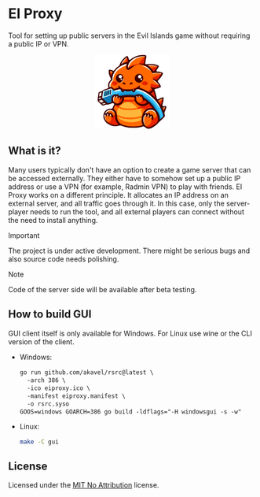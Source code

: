 # EI Proxy

Tool for setting up public servers in the Evil Islands game without requiring a public IP or VPN.

<p align="center">
  <img src="logo.png" width="150" height="150" alt="EI Proxy">
</p>

## What is it?

Many users typically don't have an option to create a game server that can be accessed externally. They either have to somehow set up a public IP address or use a VPN (for example, Radmin VPN) to play with friends. EI Proxy works on a different principle. It allocates an IP address on an external server, and all traffic goes through it. In this case, only the server-player needs to run the tool, and all external players can connect without the need to install anything.

> [!IMPORTANT]
> The project is under active development. There might be serious bugs and also source code needs
> polishing.

> [!NOTE]
> Code of the server side will be available after beta testing.

## How to build GUI

GUI client itself is only available for Windows. For Linux use wine or the CLI version of the client.

* Windows:
  ```
  go run github.com/akavel/rsrc@latest \
    -arch 386 \
    -ico eiproxy.ico \
    -manifest eiproxy.manifest \
    -o rsrc.syso
  GOOS=windows GOARCH=386 go build -ldflags="-H windowsgui -s -w"
  ```
* Linux:
  ```bash
  make -C gui
  ```

## License

Licensed under the [MIT No Attribution](LICENSE.txt) license.

